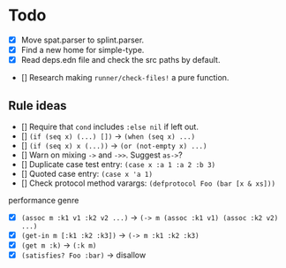 # Todo

* [x] Move spat.parser to splint.parser.
* [x] Find a new home for simple-type.
* [x] Read deps.edn file and check the src paths by default.
* [] Research making `runner/check-files!` a pure function.

## Rule ideas

* [] Require that `cond` includes `:else nil` if left out.
* [] `(if (seq x) (...) [])` -> `(when (seq x) ...)`
* [] `(if (seq x) x (...))` -> `(or (not-empty x) ...)`
* [] Warn on mixing `->` and `->>`. Suggest `as->`?
* [] Duplicate case test entry: `(case x :a 1 :a 2 :b 3)`
* [] Quoted case entry: `(case x 'a 1)`
* [] Check protocol method varargs: `(defprotocol Foo (bar [x & xs]))`

performance genre

* [x] `(assoc m :k1 v1 :k2 v2 ...)` -> `(-> m (assoc :k1 v1) (assoc :k2 v2) ...)`
* [x] `(get-in m [:k1 :k2 :k3])` -> `(-> m :k1 :k2 :k3)`
* [x] `(get m :k)` -> `(:k m)`
* [x] `(satisfies? Foo :bar)` -> disallow
